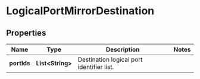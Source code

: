 # LogicalPortMirrorDestination

## Properties
Name | Type | Description | Notes
------------ | ------------- | ------------- | -------------
**portIds** | **List&lt;String&gt;** | Destination logical port identifier list. | 
